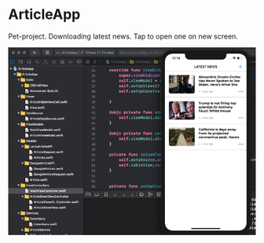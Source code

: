 # ArticleApp
Pet-project.
Downloading latest news. Tap to open one on new screen.

<img src="ArticleApp/Assets.xcassets/Screen.imageset/Screen.png" width="800">
